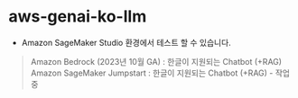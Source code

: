 # aws-genai-ko-llm
- Amazon SageMaker Studio 환경에서 테스트 할 수 있습니다.

> Amazon Bedrock (2023년 10월 GA) : 한글이 지원되는 Chatbot (+RAG) <br>
> Amazon SageMaker Jumpstart : 한글이 지원되는 Chatbot (+RAG) - 작업중 <br>

